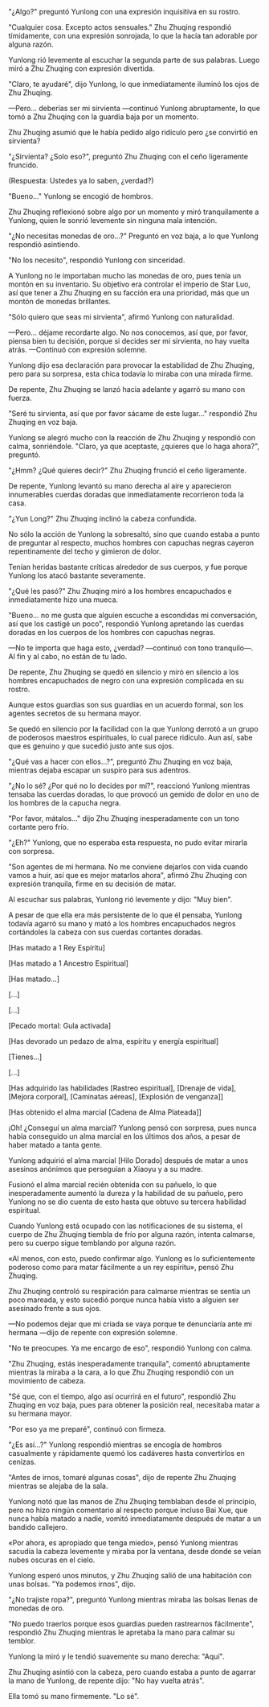 
"¿Algo?" preguntó Yunlong con una expresión inquisitiva en su rostro.

"Cualquier cosa. Excepto actos sensuales." Zhu Zhuqing respondió tímidamente, con una expresión sonrojada, lo que la hacía tan adorable por alguna razón.

Yunlong rió levemente al escuchar la segunda parte de sus palabras. Luego miró a Zhu Zhuqing con expresión divertida.

"Claro, te ayudaré", dijo Yunlong, lo que inmediatamente iluminó los ojos de Zhu Zhuqing.

—Pero... deberías ser mi sirvienta —continuó Yunlong abruptamente, lo que tomó a Zhu Zhuqing con la guardia baja por un momento.

Zhu Zhuqing asumió que le había pedido algo ridículo pero ¿se convirtió en sirvienta?

"¿Sirvienta? ¿Solo eso?", preguntó Zhu Zhuqing con el ceño ligeramente fruncido.

(Respuesta: Ustedes ya lo saben, ¿verdad?)

"Bueno..." Yunlong se encogió de hombros.

Zhu Zhuqing reflexionó sobre algo por un momento y miró tranquilamente a Yunlong, quien le sonrió levemente sin ninguna mala intención.

"¿No necesitas monedas de oro...?" Preguntó en voz baja, a lo que Yunlong respondió asintiendo.

"No los necesito", respondió Yunlong con sinceridad.

A Yunlong no le importaban mucho las monedas de oro, pues tenía un montón en su inventario. Su objetivo era controlar el imperio de Star Luo, así que tener a Zhu Zhuqing en su facción era una prioridad, más que un montón de monedas brillantes.

"Sólo quiero que seas mi sirvienta", afirmó Yunlong con naturalidad.

—Pero… déjame recordarte algo. No nos conocemos, así que, por favor, piensa bien tu decisión, porque si decides ser mi sirvienta, no hay vuelta atrás. —Continuó con expresión solemne.

Yunlong dijo esa declaración para provocar la estabilidad de Zhu Zhuqing, pero para su sorpresa, esta chica todavía lo miraba con una mirada firme.

De repente, Zhu Zhuqing se lanzó hacia adelante y agarró su mano con fuerza.

"Seré tu sirvienta, así que por favor sácame de este lugar..." respondió Zhu Zhuqing en voz baja.

Yunlong se alegró mucho con la reacción de Zhu Zhuqing y respondió con calma, sonriéndole. "Claro, ya que aceptaste, ¿quieres que lo haga ahora?", preguntó.

"¿Hmm? ¿Qué quieres decir?" Zhu Zhuqing frunció el ceño ligeramente.

De repente, Yunlong levantó su mano derecha al aire y aparecieron innumerables cuerdas doradas que inmediatamente recorrieron toda la casa.

"¿Yun Long?" Zhu Zhuqing inclinó la cabeza confundida.

No sólo la acción de Yunlong la sobresaltó, sino que cuando estaba a punto de preguntar al respecto, muchos hombres con capuchas negras cayeron repentinamente del techo y gimieron de dolor.

Tenían heridas bastante críticas alrededor de sus cuerpos, y fue porque Yunlong los atacó bastante severamente.

"¿Qué les pasó?" Zhu Zhuqing miró a los hombres encapuchados e inmediatamente hizo una mueca.

"Bueno... no me gusta que alguien escuche a escondidas mi conversación, así que los castigé un poco", respondió Yunlong apretando las cuerdas doradas en los cuerpos de los hombres con capuchas negras.

—No te importa que haga esto, ¿verdad? —continuó con tono tranquilo—. Al fin y al cabo, no están de tu lado.

De repente, Zhu Zhuqing se quedó en silencio y miró en silencio a los hombres encapuchados de negro con una expresión complicada en su rostro.

Aunque estos guardias son sus guardias en un acuerdo formal, son los agentes secretos de su hermana mayor.

Se quedó en silencio por la facilidad con la que Yunlong derrotó a un grupo de poderosos maestros espirituales, lo cual parece ridículo. Aun así, sabe que es genuino y que sucedió justo ante sus ojos.

"¿Qué vas a hacer con ellos...?", preguntó Zhu Zhuqing en voz baja, mientras dejaba escapar un suspiro para sus adentros.

"¿No lo sé? ¿Por qué no lo decides por mí?", reaccionó Yunlong mientras tensaba las cuerdas doradas, lo que provocó un gemido de dolor en uno de los hombres de la capucha negra.

"Por favor, mátalos..." dijo Zhu Zhuqing inesperadamente con un tono cortante pero frío.

"¿Eh?" Yunlong, que no esperaba esta respuesta, no pudo evitar mirarla con sorpresa.

"Son agentes de mi hermana. No me conviene dejarlos con vida cuando vamos a huir, así que es mejor matarlos ahora", afirmó Zhu Zhuqing con expresión tranquila, firme en su decisión de matar.

Al escuchar sus palabras, Yunlong rió levemente y dijo: "Muy bien".

A pesar de que ella era más persistente de lo que él pensaba, Yunlong todavía agarró su mano y mató a los hombres encapuchados negros cortándoles la cabeza con sus cuerdas cortantes doradas.

[Has matado a 1 Rey Espíritu]

[Has matado a 1 Ancestro Espiritual]

[Has matado...]

[...]

[...]

[Pecado mortal: Gula activada]

[Has devorado un pedazo de alma, espíritu y energía espiritual]

[Tienes...]

[...]

[Has adquirido las habilidades [Rastreo espiritual], [Drenaje de vida], [Mejora corporal], [Caminatas aéreas], [Explosión de venganza]]

[Has obtenido el alma marcial [Cadena de Alma Plateada]]

¡Oh! ¿Conseguí un alma marcial? Yunlong pensó con sorpresa, pues nunca había conseguido un alma marcial en los últimos dos años, a pesar de haber matado a tanta gente.

Yunlong adquirió el alma marcial [Hilo Dorado] después de matar a unos asesinos anónimos que perseguían a Xiaoyu y a su madre.

Fusionó el alma marcial recién obtenida con su pañuelo, lo que inesperadamente aumentó la dureza y la habilidad de su pañuelo, pero Yunlong no se dio cuenta de esto hasta que obtuvo su tercera habilidad espiritual.

Cuando Yunlong está ocupado con las notificaciones de su sistema, el cuerpo de Zhu Zhuqing tiembla de frío por alguna razón, intenta calmarse, pero su cuerpo sigue temblando por alguna razón.

«Al menos, con esto, puedo confirmar algo. Yunlong es lo suficientemente poderoso como para matar fácilmente a un rey espíritu», pensó Zhu Zhuqing.

Zhu Zhuqing controló su respiración para calmarse mientras se sentía un poco mareada, y esto sucedió porque nunca había visto a alguien ser asesinado frente a sus ojos.

—No podemos dejar que mi criada se vaya porque te denunciaría ante mi hermana —dijo de repente con expresión solemne.

"No te preocupes. Ya me encargo de eso", respondió Yunlong con calma.

"Zhu Zhuqing, estás inesperadamente tranquila", comentó abruptamente mientras la miraba a la cara, a lo que Zhu Zhuqing respondió con un movimiento de cabeza.

"Sé que, con el tiempo, algo así ocurrirá en el futuro", respondió Zhu Zhuqing en voz baja, pues para obtener la posición real, necesitaba matar a su hermana mayor.

"Por eso ya me preparé", continuó con firmeza.

"¿Es así...?" Yunlong respondió mientras se encogía de hombros casualmente y rápidamente quemó los cadáveres hasta convertirlos en cenizas.

"Antes de irnos, tomaré algunas cosas", dijo de repente Zhu Zhuqing mientras se alejaba de la sala.

Yunlong notó que las manos de Zhu Zhuqing temblaban desde el principio, pero no hizo ningún comentario al respecto porque incluso Bai Xue, que nunca había matado a nadie, vomitó inmediatamente después de matar a un bandido callejero.

«Por ahora, es apropiado que tenga miedo», pensó Yunlong mientras sacudía la cabeza levemente y miraba por la ventana, desde donde se veían nubes oscuras en el cielo.

Yunlong esperó unos minutos, y Zhu Zhuqing salió de una habitación con unas bolsas. "Ya podemos irnos", dijo.

"¿No trajiste ropa?", preguntó Yunlong mientras miraba las bolsas llenas de monedas de oro.

"No puedo traerlos porque esos guardias pueden rastrearnos fácilmente", respondió Zhu Zhuqing mientras le apretaba la mano para calmar su temblor.

Yunlong la miró y le tendió suavemente su mano derecha: "Aquí".

Zhu Zhuqing asintió con la cabeza, pero cuando estaba a punto de agarrar la mano de Yunlong, de repente dijo: "No hay vuelta atrás".

Ella tomó su mano firmemente. "Lo sé".
